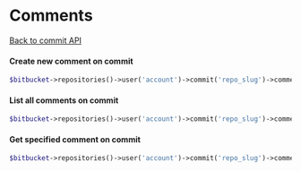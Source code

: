 Comments
========
[Back to commit API](../commit.md)

#### Create new comment on commit
```php
$bitbucket->repositories()->user('account')->commit('repo_slug')->comments('node')->create([{params}]);
```

#### List all comments on commit
```php
$bitbucket->repositories()->user('account')->commit('repo_slug')->comments('node')->all();
```

#### Get specified comment on commit
```php
$bitbucket->repositories()->user('account')->commit('repo_slug')->comments('node')->show('comment_id');
```
